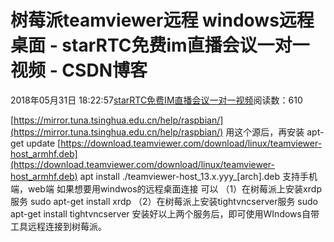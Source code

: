 # 树莓派teamviewer远程 windows远程桌面 - starRTC免费im直播会议一对一视频 - CSDN博客
2018年05月31日 18:22:57[starRTC免费IM直播会议一对一视频](https://me.csdn.net/elesos)阅读数：610

[https://mirror.tuna.tsinghua.edu.cn/help/raspbian/](https://mirror.tuna.tsinghua.edu.cn/help/raspbian/)
用这个源后，再安装
apt-get update
[https://download.teamviewer.com/download/linux/teamviewer-host_armhf.deb](https://download.teamviewer.com/download/linux/teamviewer-host_armhf.deb)
apt install ./teamviewer-host_13.x.yyy_[arch].deb
支持手机端，web端
如果想要用windwos的远程桌面连接
可以
（1）在树莓派上安装xrdp服务
      sudo apt-get install xrdp
      （2）在树莓派上安装tightvncserver服务
      sudo apt-get install tightvncserver
      安装好以上两个服务后，即可使用WIndows自带工具远程连接到树莓派。
